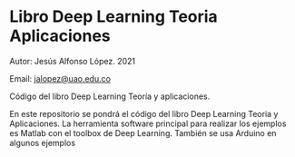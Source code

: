 # Libro Deep Learning Teoria Aplicaciones
Autor: Jesús Alfonso López. 2021

Email: jalopez@uao.edu.co

Código del libro Deep Learning Teoría y aplicaciones.

En este repositorio se pondrá el código del libro Deep Learning Teoria y Aplicaciones.
La herramienta software principal para realizar los ejemplos es Matlab con el toolbox de Deep Learning.
También se usa Arduino en algunos ejemplos
